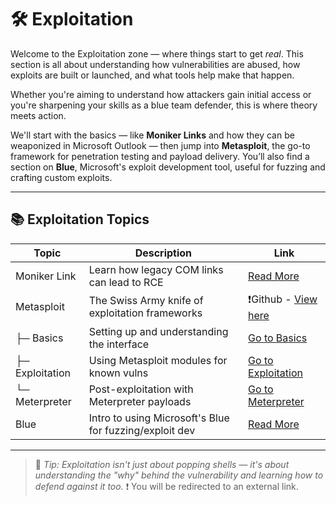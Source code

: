 # 🛠️ Exploitation

Welcome to the Exploitation zone — where things start to get *real*. This section is all about understanding how vulnerabilities are abused, how exploits are built or launched, and what tools help make that happen.

Whether you're aiming to understand how attackers gain initial access or you're sharpening your skills as a blue team defender, this is where theory meets action.

We'll start with the basics — like **Moniker Links** and how they can be weaponized in Microsoft Outlook — then jump into **Metasploit**, the go-to framework for penetration testing and payload delivery. You’ll also find a section on **Blue**, Microsoft's exploit development tool, useful for fuzzing and crafting custom exploits.

---

## 📚 Exploitation Topics

| Topic        | Description                                       | Link                              |
|--------------|---------------------------------------------------|-----------------------------------|
| Moniker Link | Learn how legacy COM links can lead to RCE       | [Read More](https://github.com/Dee-Techie/Cybersecurity-Portfolio/blob/main/Write-Ups/Moniker-link.md)    |
| Metasploit   | The Swiss Army knife of exploitation frameworks   |❗Github - [View here](https://docs.metasploit.com/docs/using-metasploit/)                                 |
| ├─ Basics    | Setting up and understanding the interface        | [Go to Basics](https://github.com/Dee-Techie/Cybersecurity-Portfolio/blob/main/Write-Ups/Metasploit-Basics.md) |
| ├─ Exploitation | Using Metasploit modules for known vulns     | [Go to Exploitation](./metasploit-exploitation.md) |
| └─ Meterpreter | Post-exploitation with Meterpreter payloads     | [Go to Meterpreter](./metasploit-meterpreter.md) |
| Blue         | Intro to using Microsoft's Blue for fuzzing/exploit dev | [Read More](./blue.md)            |

---

> 🧠 *Tip: Exploitation isn't just about popping shells — it's about understanding the "why" behind the vulnerability and learning how to defend against it too.*
❗ You will be redirected to an external link.
